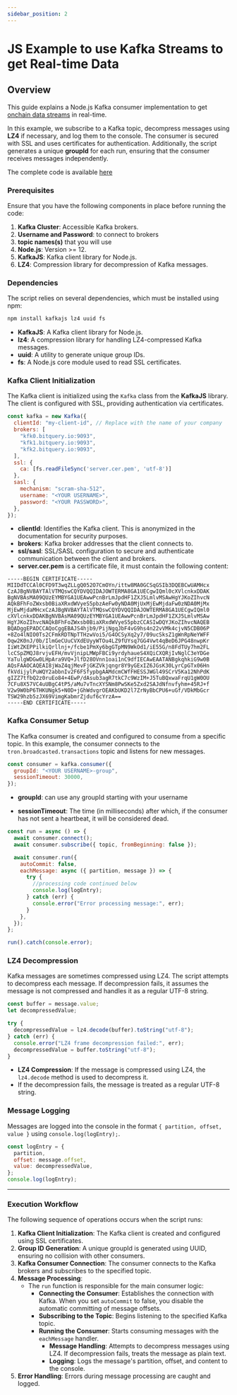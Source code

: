 ```yaml
---
sidebar_position: 2
---
```


# JS Example to use Kafka Streams to get Real-time Data

## Overview

This guide explains a Node.js Kafka consumer implementation to get [onchain data streams](https://bitquery.io/products/streaming) in real-time.

In this example, we subscribe to a Kafka topic, decompress messages using **LZ4** if necessary, and log them to the console. The consumer is secured with SSL and uses certificates for authentication. Additionally, the script generates a unique **groupId** for each run, ensuring that the consumer receives messages independently.

The complete code is available [here](https://github.com/bitquery/kafka-consumer-example)

### Prerequisites

Ensure that you have the following components in place before running the code:

1. **Kafka Cluster**: Accessible Kafka brokers.
2. **Username and Password**: to connect to brokers
3. **topic names(s)** that you will use
4. **Node.js**: Version >= 12.
5. **KafkaJS**: Kafka client library for Node.js.
6. **LZ4**: Compression library for decompression of Kafka messages.

### Dependencies

The script relies on several dependencies, which must be installed using npm:

```bash
npm install kafkajs lz4 uuid fs
```

- **KafkaJS**: A Kafka client library for Node.js.
- **lz4**: A compression library for handling LZ4-compressed Kafka messages.
- **uuid**: A utility to generate unique group IDs.
- **fs**: A Node.js core module used to read SSL certificates.

### Kafka Client Initialization

The Kafka client is initialized using the `Kafka` class from the **KafkaJS** library. The client is configured with SSL, providing authentication via certificates.

```javascript
const kafka = new Kafka({
  clientId: "my-client-id", // Replace with the name of your company
  brokers: [
    "kfk0.bitquery.io:9093",
    "kfk1.bitquery.io:9093",
    "kfk2.bitquery.io:9093",
  ],
  ssl: {
    ca: [fs.readFileSync('server.cer.pem', 'utf-8')]
  },
  sasl: {
    mechanism: "scram-sha-512",
    username: "<YOUR USERNAME>",
    password: "<YOUR PASSWORD>",
  },
});
```

- **clientId**: Identifies the Kafka client. This is anonymized in the documentation for security purposes.
- **brokers**: Kafka broker addresses that the client connects to.
- **ssl/sasl**: SSL/SASL configuration to secure and authenticate communication between the client and brokers.
- **server.cer.pem** is a certificate file, it must contain the following content:

```
-----BEGIN CERTIFICATE-----
MIIDdTCCAl0CFD9T3wqZLLgQ052O7CmOYn/ittw8MA0GCSqGSIb3DQEBCwUAMHcx
CzAJBgNVBAYTAlVTMQswCQYDVQQIDAJOWTERMA8GA1UECgwIQml0cXVlcnkxDDAK
BgNVBAsMA09QUzEYMBYGA1UEAwwPcnBrLmJpdHF1ZXJ5LmlvMSAwHgYJKoZIhvcN
AQkBFhFoZWxsb0BiaXRxdWVyeS5pbzAeFw0yNDA0MjUxMjEwMjdaFw0zNDA0MjMx
MjEwMjdaMHcxCzAJBgNVBAYTAlVTMQswCQYDVQQIDAJOWTERMA8GA1UECgwIQml0
cXVlcnkxDDAKBgNVBAsMA09QUzEYMBYGA1UEAwwPcnBrLmJpdHF1ZXJ5LmlvMSAw
HgYJKoZIhvcNAQkBFhFoZWxsb0BiaXRxdWVyeS5pbzCCASIwDQYJKoZIhvcNAQEB
BQADggEPADCCAQoCggEBAJS4hjb9/PijNgqJbF4vG9hs4n22vVMk4cjvN5CDB06P
+8Zo4lNIO0Ts2CFmkRDTNpTTHzwVoi5/G4OCSyXq2y7/09ucSksZ1gWnRpNeYWFF
Oqw2K0nJ/0b/IlmGeCUuCVXdEUyyWTOu4LZ9fUYsq7GG4Vwt4qBeD6JPG48nwpKr
IiWtZKEPPilkiQrllnj+/fcbe1PmXy6bgGTpMN9WkOd1/iE55G/n8FdTUy7hm2FL
lcCSpZMQJ8rvjvEFH/mvVjnipLMWpFBCi9yrdyhaueS4XQiCXQRjIvNglC3eYDGe
YaTulgWDGw0LHpAra9VQ+JlfD28OVnn1oai1nC9dfIECAwEAATANBgkqhkiG9w0B
AQsFAAOCAQEAI8jWaZ4qjMevFjGKZVkjqngr8Y9yGExIZ6JGsK30LyrCpGTx06Hn
fkVdijylPuWQY2abbnIv2F6FSfypbgAAMdcmCWfFHESSJWGl49SCrV5Ka12NhPdK
gIZZ7tfbQ2z0ruEo84+4EwP/dAsub3agR7tkC7c9WzIM+J5TuBQxwaFrqU1gW0OU
7CFu8X57VC4uUBgC4tP5/aMu7vTncXYSNm8PwSKe5Zxd2SAJdNfnvfyhm+45RJ+f
V2w9W0bP6THKUNgk5+N0D+jGhWdvgrOEAKbUKD2l7ZrNyBbCPU6+uGf/VDkMbGcr
TSW29hzb5zJX69VimgKabmrZjduf6cYrzA==
-----END CERTIFICATE-----
```

### Kafka Consumer Setup

The Kafka consumer is created and configured to consume from a specific topic. In this example, the consumer connects to the `tron.broadcasted.transactions` topic and listens for new messages.

```javascript
const consumer = kafka.consumer({
  groupId: "<YOUR USERNAME>-group",
  sessionTimeout: 30000,
});
```

- **groupId**: can use any groupId starting with your username

- **sessionTimeout**: The time (in milliseconds) after which, if the consumer has not sent a heartbeat, it will be considered dead.

```javascript
const run = async () => {
  await consumer.connect();
  await consumer.subscribe({ topic, fromBeginning: false });

  await consumer.run({
    autoCommit: false,
    eachMessage: async ({ partition, message }) => {
      try {
        //processing code continued below
        console.log(logEntry);
      } catch (err) {
        console.error("Error processing message:", err);
      }
    },
  });
};

run().catch(console.error);
```

### LZ4 Decompression

Kafka messages are sometimes compressed using LZ4. The script attempts to decompress each message. If decompression fails, it assumes the message is not compressed and handles it as a regular UTF-8 string.

```javascript
const buffer = message.value;
let decompressedValue;

try {
  decompressedValue = lz4.decode(buffer).toString("utf-8");
} catch (err) {
  console.error("LZ4 frame decompression failed:", err);
  decompressedValue = buffer.toString("utf-8");
}
```

- **LZ4 Compression**: If the message is compressed using LZ4, the `lz4.decode` method is used to decompress it.
- If the decompression fails, the message is treated as a regular UTF-8 string.

### Message Logging

Messages are logged into the console in the format `{ partition, offset, value }` using `console.log(logEntry);`.

```javascript
const logEntry = {
  partition,
  offset: message.offset,
  value: decompressedValue,
};
console.log(logEntry);
```

---

### Execution Workflow

The following sequence of operations occurs when the script runs:

1. **Kafka Client Initialization**: The Kafka client is created and configured using SSL certificates.
2. **Group ID Generation**: A unique groupId is generated using UUID, ensuring no collision with other consumers.
3. **Kafka Consumer Connection**: The consumer connects to the Kafka brokers and subscribes to the specified topic.
4. **Message Processing**:
   - The `run` function is responsible for the main consumer logic:
     - **Connecting the Consumer**: Establishes the connection with Kafka. When you set `autoCommit` to false, you disable the automatic committing of message offsets.
     - **Subscribing to the Topic**: Begins listening to the specified Kafka topic.
     - **Running the Consumer**: Starts consuming messages with the `eachMessage` handler.
       - **Message Handling**: Attempts to decompress messages using LZ4. If decompression fails, treats the message as plain text.
       - **Logging**: Logs the message's partition, offset, and content to the console.
5. **Error Handling**: Errors during message processing are caught and logged.
